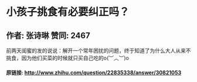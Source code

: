 # 小孩子挑食有必要纠正吗？
## 作者: 张诗琳  赞同: 2467
前两天闺蜜的发的说说：解开一个常年困扰的问题，终于知道了为什么大人从来不挑食，因为他们买菜的时候就只买自己吃的o(︶︿︶)o

#### 原链接: http://www.zhihu.com/question/22835338/answer/30821053